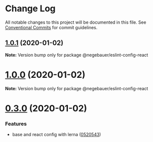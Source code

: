 # Change Log

All notable changes to this project will be documented in this file.
See [Conventional Commits](https://conventionalcommits.org) for commit guidelines.

## [1.0.1](https://github.com/negebauer/eslint-config/compare/v1.0.0...v1.0.1) (2020-01-02)

**Note:** Version bump only for package @negebauer/eslint-config-react





# [1.0.0](https://github.com/negebauer/eslint-config/compare/v0.3.0...v1.0.0) (2020-01-02)

**Note:** Version bump only for package @negebauer/eslint-config-react





# [0.3.0](https://github.com/negebauer/eslint-config/compare/v0.1.1...v0.3.0) (2020-01-02)


### Features

* base and react config with lerna ([0520543](https://github.com/negebauer/eslint-config/commit/0520543f68557a353236541460afd00ca5611b15))

